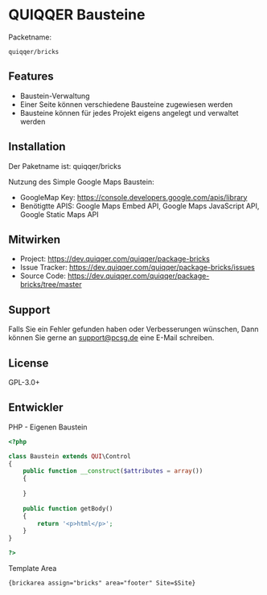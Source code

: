 
QUIQQER Bausteine
========


Packetname:

    quiqqer/bricks


Features
--------

- Baustein-Verwaltung
- Einer Seite können verschiedene Bausteine zugewiesen werden
- Bausteine können für jedes Projekt eigens angelegt und verwaltet werden

Installation
------------

Der Paketname ist: quiqqer/bricks

Nutzung des Simple Google Maps Baustein:
- GoogleMap Key: https://console.developers.google.com/apis/library
- Benötigtte APIS:  Google Maps Embed API, Google Maps JavaScript API, Google Static Maps API 


Mitwirken
----------

- Project: https://dev.quiqqer.com/quiqqer/package-bricks
- Issue Tracker: https://dev.quiqqer.com/quiqqer/package-bricks/issues
- Source Code: https://dev.quiqqer.com/quiqqer/package-bricks/tree/master


Support
-------

Falls Sie ein Fehler gefunden haben oder Verbesserungen wünschen,
Dann können Sie gerne an support@pcsg.de eine E-Mail schreiben.


License
-------

GPL-3.0+

Entwickler
--------

PHP - Eigenen Baustein

```php
<?php

class Baustein extends QUI\Control
{
    public function __construct($attributes = array())
    {
    
    }
    
    public function getBody()
    {
        return '<p>html</p>';
    }
}

?>
```


Template Area

```html
{brickarea assign="bricks" area="footer" Site=$Site}
```